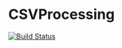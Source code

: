 # CSVProcessing

[![Build Status](https://travis-ci.org/amdmax/CSVProcessing.svg?branch=master)](https://travis-ci.org/amdmax/CSVProcessing)
